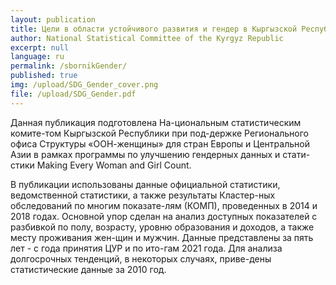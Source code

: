 ```yaml
---
layout: publication
title: Цели в области устойчивого развития и гендер в Кыргызской Республике
author: National Statistical Committee of the Kyrgyz Republic
excerpt: null
language: ru
permalink: /sbornikGender/
published: true
img: /upload/SDG_Gender_cover.png
file: /upload/SDG_Gender.pdf
---
```


Данная публикация подготовлена На-циональным статистическим комите-том Кыргызской Республики при под-держке Регионального офиса Структуры «ООН-женщины» для стран Европы и Центральной Азии в рамках программы по улучшению гендерных данных и стати-стики Making Every Woman and Girl Count.

В публикации использованы данные официальной статистики, ведомственной статистики, а также результаты Кластер-ных обследований по многим показате-лям (КОМП), проведенных в 2014 и 2018 годах. Основной упор сделан на анализ доступных показателей с разбивкой по полу, возрасту, уровню образования и доходов, а также месту проживания жен-щин и мужчин. Данные представлены за пять лет - с года принятия ЦУР и по ито-гам 2021 года. Для анализа долгосрочных тенденций, в некоторых случаях, приве-дены статистические данные за 2010 год.
